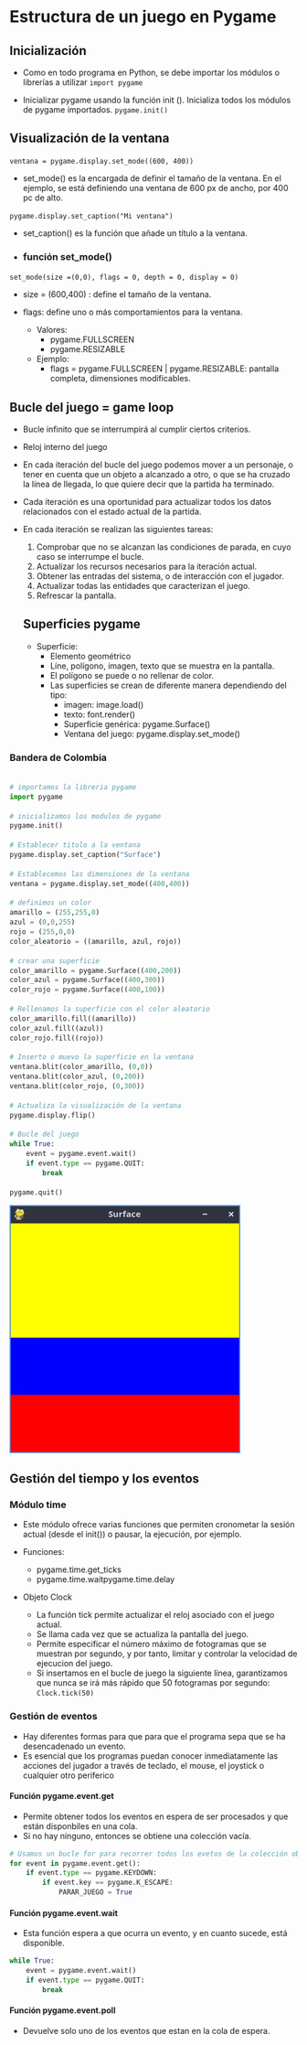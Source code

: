 # Estructura de un juego en Pygame

## Inicialización

- Como en todo programa en Python, se debe importar los módulos o librerías a utilizar 
`import pygame`

- Inicializar pygame usando la función init (). Inicializa todos los módulos de pygame importados.
`pygame.init()`

## Visualización de la ventana

`ventana = pygame.display.set_mode((600, 400))`

- set_mode() es la encargada de definir el tamaño de la ventana. En el ejemplo, se está definiendo una ventana de 600 px de ancho, por 400 pc de alto.

`pygame.display.set_caption("Mi ventana")`

- set_caption() es la función que añade un título a la ventana.

- ### función set_mode()

`set_mode(size =(0,0), flags = 0, depth = 0, display = 0)`

- size = (600,400) : define el tamaño de la ventana.

- flags: define uno o más comportamientos para la ventana.
    - Valores:
        - pygame.FULLSCREEN
        - pygame.RESIZABLE
    - Ejemplo:
        - flags = pygame.FULLSCREEN | pygame.RESIZABLE: pantalla completa, dimensiones modificables.

## Bucle del juego = game loop
- Bucle infinito que se interrumpirá al cumplir ciertos criterios.
- Reloj interno del juego
- En cada iteración del bucle del juego podemos mover a un personaje, o tener en cuenta que un objeto a alcanzado a otro, o que se ha cruzado la línea de llegada, lo que quiere decir que la partida ha terminado.
- Cada iteración es una oportunidad para actualizar todos los datos relacionados con el estado actual de la partida.
- En cada iteración se realizan las siguientes tareas:
    1. Comprobar que no se alcanzan las condiciones de parada, en cuyo caso se interrumpe el bucle.
    2. Actualizar los recursos necesarios para la iteración actual.
    3. Obtener las entradas del sistema, o de interacción con el jugador.
    4. Actualizar todas las entidades que caracterizan el juego.
    5. Refrescar la pantalla.

    ## Superficies pygame
    - Superficie: 
        - Elemento geométrico
        - Líne, polígono, imagen, texto que se muestra en la pantalla.
        - El polígono se puede o no rellenar de color.
        - Las superficies se crean de diferente manera dependiendo del tipo:
            - imagen: image.load()
            - texto: font.render()
            - Superficie genérica: pygame.Surface()
            - Ventana del juego: pygame.display.set_mode()

### Bandera de Colombia

```Python

# importamos la libreria pygame
import pygame

# inicializamos los modulos de pygame
pygame.init()

# Establecer titulo a la ventana
pygame.display.set_caption("Surface")

# Establecemos las dimensiones de la ventana
ventana = pygame.display.set_mode((400,400))

# definimos un color
amarillo = (255,255,0)
azul = (0,0,255)
rojo = (255,0,0)
color_aleatorio = ((amarillo, azul, rojo))

# crear una superficie
color_amarillo = pygame.Surface((400,200))
color_azul = pygame.Surface((400,300))
color_rojo = pygame.Surface((400,100))

# Rellenamos la superficie con el color aleatorio
color_amarillo.fill((amarillo))
color_azul.fill((azul))
color_rojo.fill((rojo))

# Inserto o muevo la superficie en la ventana
ventana.blit(color_amarillo, (0,0))
ventana.blit(color_azul, (0,200))
ventana.blit(color_rojo, (0,300))

# Actualiza la visualización de la ventana
pygame.display.flip()

# Bucle del juego
while True:
    event = pygame.event.wait()
    if event.type == pygame.QUIT:
        break

pygame.quit()
```

![Bandera de Colombia](screen.jpg "Bandera de Colombia ")

## Gestión del tiempo y los eventos

### Módulo time

- Este módulo ofrece varias funciones que permiten cronometar la sesión actual (desde el init()) o pausar, la ejecución, por ejemplo.
- Funciones:
    - pygame.time.get_ticks
    - pygame.time.waitpygame.time.delay
    
- Objeto Clock
    - La función tick permite actualizar el reloj asociado con el juego actual.
    - Se llama cada vez que se actualiza la pantalla del juego.
    - Permite especificar el número máximo de fotogramas que se muestran por segundo, y por tanto, limitar y controlar la velocidad de ejecucion del juego.
    - Si insertamos en el bucle de juego la siguiente línea, garantizamos que nunca se irá más rápido que 50 fotogramas por segundo: `Clock.tick(50)`

### Gestión de eventos
- Hay diferentes formas para que para que el programa sepa que se ha desencadenado un evento.
- Es esencial que los programas puedan conocer inmediatamente las acciones del jugador a través de teclado, el mouse, el joystick o cualquier otro periferico

#### Función pygame.event.get
- Permite obtener todos los eventos en espera de ser procesados y que están disponbiles en una cola.
- Si no hay ninguno, entonces se obtiene una colección vacía.

```Python
# Usamos un bucle for para recorrer todos los evetos de la colección obtenida al llamar a la funcion get.
for event in pygame.event.get():
    if event.type == pygame.KEYDOWN:
        if event.key == pygame.K_ESCAPE:
            PARAR_JUEGO = True
```
#### Función pygame.event.wait
- Esta función espera a que ocurra un evento, y en cuanto sucede, está disponible.

```Python
while True:
    event = pygame.event.wait()
    if event.type == pygame.QUIT:
        break
```

#### Función pygame.event.poll
- Devuelve solo uno de los eventos que estan en la cola de espera.
